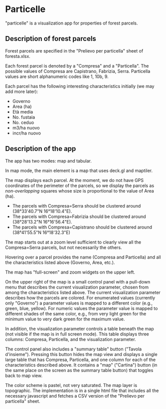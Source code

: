 # Particelle

"particelle" is a visualization app for properties of forest parcels.

## Description of forest parcels

Forest parcels are specified in the "Prelievo per particella" sheet of
foresta.xlsx.

Each forest parcel is denoted by a "Compresa" and a "Particella".
The possible values of Compresa are Capistrano, Fabrizia, Serra.
Particella values are short alphanumeric codes like 1, 10b, 9.

Each parcel has the following interesting characteristics initially
(we may add more later):

* Governo
* Area (ha)
* Età media
* No. fustaia
* No. ceduo
* m3/ha nuovo
* incr/ha nuovo


## Description of the app

The app has two modes: map and tabular.

In map mode, the main element is a map that uses deck.gl and maptiler.

The map displays each parcel. At the moment, we do not have GPS coordinates
of the perimeter of the parcels, so we display the parcels as _non-overlapping_
squares whose size is proportional to the value of Area (ha).
* The parcels with Compresa=Serra should be clustered around (38°33'40.7"N 16°18'10.4"E).
* The parcels with Compresa=Fabrizia should be clustered around (38°28'13.2"N 16°16'56.4"E).
* The parcels with Compresa=Capistrano should be clustered around (38°41'55.5"N 16°18'32.3"E)

The map starts out at a zoom level sufficient to clearly view all the Compresa=Serra parcels, but
not necessarily the others.

Hovering over a parcel provides the name (Compresa and Particella) and all the characteristics listed
above (Governo, Area, etc.).

The map has "full-screen" and zoom widgets on the upper left.

On the upper right of the map is a small control panel with a pull-down menu that describes the current
visualization parameter, chosen from among the characteristics listed above. The current visualization
parameter describes how the parcels are colored. For enumerated values (currently only "Governo")
a parameter values is mapped to a different color (e.g., green, blue, yellow). For numeric values the
parameter value is mapped to different shades of the same color, e.g., from very light green for the
minimum value to very dark green for the maximum value.

In addition, the visualization parameter controls a table beneath the map (not visible if the map is
in full screen mode). This table displays three columns: Compresa, Particella, and the visualization
parameter.

The control panel also includes a "summary table" button ("Tavola d'insieme"). Pressing this button
hides the map view and displays a single large table that has Compresa, Particella, and one column
for each of the characteristics described above. It contains a "map" ("Cartina") button (in the same
place on the screen as the summary table button) that toggles back to map view.

The color scheme is pastel, not very saturated. The map layer is topographic.
The implementation is in a single html file that includes all the necessary javascript and fetches
a CSV version of the "Prelievo per particella" sheet.
